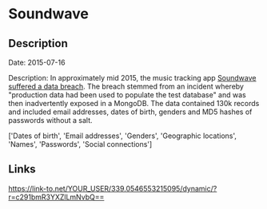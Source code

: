 # Soundwave

## Description

Date: 2015-07-16

Description:
In approximately mid 2015, the music tracking app <a href="http://www.soundwave.com/help/" target="_blank" rel="noopener">Soundwave suffered a data breach</a>. The breach stemmed from an incident whereby &quot;production data had been used to populate the test database&quot; and was then inadvertently  exposed in a MongoDB. The data contained 130k records and included email addresses, dates of birth, genders and MD5 hashes of passwords without a salt.


['Dates of birth', 'Email addresses', 'Genders', 'Geographic locations', 'Names', 'Passwords', 'Social connections']

## Links

https://link-to.net/YOUR_USER/339.0546553215095/dynamic/?r=c291bmR3YXZlLmNvbQ==